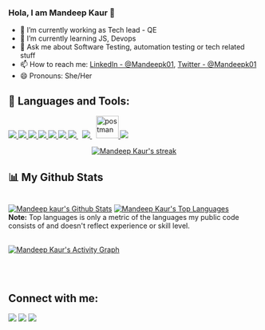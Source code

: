 ### Hola, I am Mandeep Kaur 👋

- 🔭 I’m currently working as Tech lead - QE 
- 🌱 I’m currently learning JS, Devops
- 💬 Ask me about Software Testing, automation testing or tech related stuff
- 📫 How to reach me: [LinkedIn - @Mandeepk01](https://www.linkedin.com/in/mandeepk01/), 
[Twitter - @Mandeepk01](https://twitter.com/Mandeepk01)
- 😄 Pronouns: She/Her

## 🚀 Languages and Tools:

<p align="left"> 
    <a href="https://www.java.com" target="_blank"> <img src="https://img.icons8.com/color/48/000000/java-coffee-cup-logo.png"/> </a>
     <a href="https://www.selenium.dev/" target="_blank"> <img src="https://img.icons8.com/stickers/48/000000/selenium-test-automation.png"/> </a>
    <a href="https://spring.io/projects/spring-boot" target="_blank"> <img src="https://img.icons8.com/color/48/000000/spring-logo.png"/> </a> 
    <a href="https://developer.mozilla.org/en-US/docs/Web/JavaScript" target="_blank"> <img src="https://img.icons8.com/color/48/000000/javascript.png"/>       </a> 
    <a href="https://www.w3.org/html/" target="_blank"> <img src="https://img.icons8.com/color/48/000000/html-5.png"/> </a> 
    <a href="https://www.w3schools.com/css/" target="_blank"> <img src="https://img.icons8.com/color/48/000000/css3.png"/> </a> 
    <a style="padding-right:8px;" href="https://nodejs.org" target="_blank"> <img src="https://img.icons8.com/color/48/000000/nodejs.png"/> </a> 
    <a style="padding-right:8px;" href="https://www.mysql.com/" target="_blank"> <img src="https://img.icons8.com/fluent/50/000000/mysql-logo.png"/> </a>
    <a href="https://postman.com" target="_blank"> <img src="https://www.vectorlogo.zone/logos/getpostman/getpostman-icon.svg" alt="postman" width="45" height="45"/> </a>   
    <a href="https://www.jenkins.io" target="_blank">  <img src="https://img.icons8.com/external-tal-revivo-shadow-tal-revivo/46/000000/external-bitbucket-is-a-web-based-version-control-repository-hosting-service-logo-shadow-tal-revivo.png"/> </a> 
</p>
<p align="center">
    <a href="https://github.com/mandeek01/github-readme-streak-stats">
        <img title="🔥 Get streak stats for your profile at git.io/streak-stats" alt="Mandeep Kaur's streak" src="https://github-readme-streak-stats.herokuapp.com/?user=mandeepk01&theme=black-ice&hide_border=true&stroke=0000&background=060A0CD0"/>
    </a>
</p>

## 📊 My Github Stats

  <br/>
    <a href="https://github.com/mandeepk01/github-readme-stats"><img alt="Mandeep kaur's Github Stats" src="https://github-readme-stats.vercel.app/api?username=mandeepk01&show_icons=true&count_private=true&theme=react&hide_border=true&bg_color=0D1117" /></a>
  <a href="https://github.com/mandeepk01/github-readme-stats"><img alt="Mandeep Kaur's Top Languages" src="https://github-readme-stats.vercel.app/api/top-langs/?username=mandeepk01&langs_count=8&count_private=true&layout=compact&theme=react&hide_border=true&bg_color=0D1117" /></a>
  <br/>
  <b>Note:</b> Top languages is only a metric of the languages my public code consists of and doesn't reflect experience or skill level.


<br/>
<br/>

<a href="https://github.com/mandeepk01/github-readme-activity-graph"><img alt="Mandeep Kaur's Activity Graph" src="https://activity-graph.herokuapp.com/graph?username=mandeepk01&bg_color=0D1117&color=5BCDEC&line=5BCDEC&point=FFFFFF&hide_border=true" /></a>

<br/>
<br/>

## Connect with me:
<p align="left">
<a href = "www.linkedin.com/in/mandeepk01/"><img src="https://img.icons8.com/fluent/48/000000/linkedin.png"/></a>
<a href = "https://twitter.com/mandeepk01"><img src="https://img.icons8.com/fluent/48/000000/twitter.png"/></a>
<a href = "https://www.instagram.com/mandeepkaur_993/"><img src="https://img.icons8.com/fluent/48/000000/instagram-new.png"/></a>
</p>
